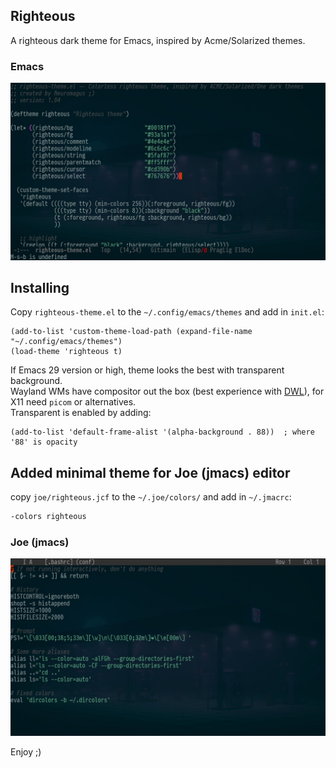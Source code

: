 ## Righteous
A righteous dark theme for Emacs, inspired by Acme/Solarized themes.

### Emacs
![Screenshot](./screenshot-emacs.jpg)

## Installing

Copy `righteous-theme.el` to the `~/.config/emacs/themes` and add in `init.el`:

```elisp
(add-to-list 'custom-theme-load-path (expand-file-name "~/.config/emacs/themes")
(load-theme 'righteous t)
```

If Emacs 29 version or high, theme looks the best with transparent background.  
Wayland WMs have compositor out the box (best experience with [DWL](https://codeberg.org/dwl/dwl)), for X11 need `picom` or alternatives.  
Transparent is enabled by adding: 

```elisp
(add-to-list 'default-frame-alist '(alpha-background . 88))  ; where '88' is opacity
```

## Added minimal theme for Joe (jmacs) editor

copy `joe/righteous.jcf` to the `~/.joe/colors/` and add in `~/.jmacrc`:

```bash
-colors righteous
```

### Joe (jmacs)
![Screenshot](./screenshot-joe.jpg)

Enjoy ;)
